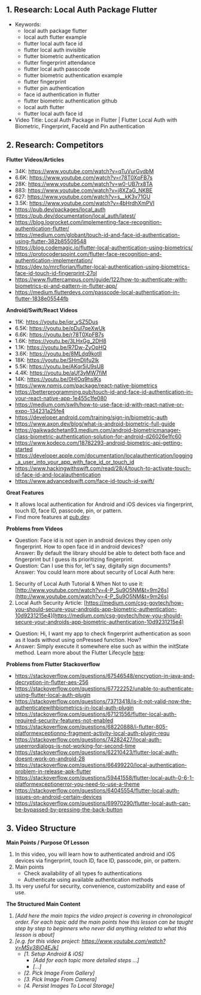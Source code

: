 ## 1. Research: Local Auth Package Flutter

- Keywords:
    - local auth package flutter
    - local auth flutter example
    - flutter local auth face id
    - flutter local auth invisible
    - flutter biometric authentication
    - flutter fingerprint attendance
    - flutter local auth passcode
    - flutter biometric authentication example
    - flutter fingerprint
    - flutter pin authentication
    - face id authentication in flutter
    - flutter biometric authentication github
    - local auth flutter
    - flutter local auth face id
- Video Title: Local Auth Package in Flutter | Flutter Local Auth with Biometric, Fingerprint,
  FaceId and Pin authentication

## 2. Research: Competitors

**Flutter Videos/Articles**

- 34K: https://www.youtube.com/watch?v=qTuVurGvdbM
- 6.6K: https://www.youtube.com/watch?v=r78T0XpFB7s
- 28K: https://www.youtube.com/watch?v=w0-UB7rx8TA
- 883: https://www.youtube.com/watch?v=j8XZaG_NKBE
- 627: https://www.youtube.com/watch?v=s__kK3v71GU
- 3.5K: https://www.youtube.com/watch?v=4bHrdhXmPVI
- https://pub.dev/packages/local_auth
- https://pub.dev/documentation/local_auth/latest/
- https://blog.logrocket.com/implementing-face-recognition-authentication-flutter/
- https://medium.com/globant/touch-id-and-face-id-authentication-using-flutter-382b85509548
- https://blog.codemagic.io/flutter-local-authentication-using-biometrics/
- https://protocoderspoint.com/flutter-face-recognition-and-authentication-implementation/
- https://dev.to/mrcflorian/flutter-local-authentication-using-biometrics-face-id-touch-id-fingerprint-27ol
- https://www.fluttercampus.com/guide/122/how-to-authenticate-with-biometrics-pi-and-pattern-in-flutter-app/
- https://medium.flutterdevs.com/passcode-local-authentication-in-flutter-1838e05544fb

**Android/Swift/React Videos**

- 11K: https://youtu.be/iqr_ySZ5Dus
- 6.5K: https://youtu.be/pDul7qeXwUk
- 6.6K: https://youtu.be/r78T0XpFB7s
- 1.6K: https://youtu.be/3LHxGg_2DH8
- 1.1K: https://youtu.be/R7Dw-ZyOpHQ
- 3.6K: https://youtu.be/8MLdq9kotII
- 18K: https://youtu.be/SHmDljfu2lk
- 5.5K: https://youtu.be/AKqr5iU9sU8
- 4.4K: https://youtu.be/aUf3yMW7fiM
- 14K: https://youtu.be/0HIOq9hsIKs
- https://www.npmjs.com/package/react-native-biometrics
- https://betterprogramming.pub/touch-id-and-face-id-authentication-in-your-react-native-app-1e455c1fe080
- https://medium.com/swlh/how-to-use-face-id-with-react-native-or-expo-134231a25fe4
- https://developer.android.com/training/sign-in/biometric-auth
- https://www.axon.dev/blog/what-is-android-biometric-full-guide
- https://gaikwadchetan93.medium.com/android-biometricmanager-class-biometric-authentication-solution-for-android-d26026e1fc60
- https://www.kodeco.com/18782293-android-biometric-api-getting-started
- https://developer.apple.com/documentation/localauthentication/logging_a_user_into_your_app_with_face_id_or_touch_id
- https://www.hackingwithswift.com/read/28/4/touch-to-activate-touch-id-face-id-and-localauthentication
- https://www.advancedswift.com/face-id-touch-id-swift/

**Great Features**

- It allows local authentication for Android and iOS devices via fingerprint, touch ID, face ID,
  passcode, pin, or pattern.
- Find more features at [pub.dev](https://pub.dev/packages/local_auth).

**Problems from Videos**

- Question: Face id is not open in android devices they open only fingerprint. How to open face id
  in android devices?
  <br/> Answer: By default the library should be able to detect both face and fingerprint but I
  guess its prioritizing fingerprint.
- Question: Can I use this for, let's say, digitally sign documents?
  <br/> Answer: You could learn more about security of Local Auth here:

1. Security of Local Auth Tutorial & When Not to use
   it: [http://www.youtube.com/watch?v=4-P_Su9O5NM&t=9m26s](http://www.youtube.com/watch?v=4-P_Su9O5NM&t=9m26s)
2. Local Auth Security
   Article: [https://medium.com/csg-govtech/how-you-should-secure-your-androids-app-biometric-authentication-10d9231215e4](https://medium.com/csg-govtech/how-you-should-secure-your-androids-app-biometric-authentication-10d9231215e4)

- Question: Hi, I want my app to check fingerprint authentication as soon as it loads without using
  onPressed function. How?
- Answer: Simply execute it somewhere else such as within the initState method. Learn more about the
  Flutter Lifecycle [here](https://www.youtube.com/watch?v=FL_U8ORv-2Q):

**Problems from Flutter Stackoverflow**

- https://stackoverflow.com/questions/67546548/encryption-in-java-and-decryption-in-flutter-aes-256
- https://stackoverflow.com/questions/67722252/unable-to-authenticate-using-flutter-local-auth-plugin
- https://stackoverflow.com/questions/73713418/is-it-not-valid-now-the-authenticatewithbiometrics-in-local-auth-plugin
- https://stackoverflow.com/questions/67121556/flutter-local-auth-required-security-features-not-enabled
- https://stackoverflow.com/questions/68220888/i-flutter-805-platformexceptionno-fragment-activity-local-auth-plugin-requ
- https://stackoverflow.com/questions/74282427/local-auth-useerrordialogs-is-not-working-for-second-time
- https://stackoverflow.com/questions/62210423/flutter-local-auth-doesnt-work-on-android-28
- https://stackoverflow.com/questions/66499220/local-authentication-problem-in-release-apk-flutter
- https://stackoverflow.com/questions/59441558/flutter-local-auth-0-6-1-platformexceptionerror-you-need-to-use-a-theme
- https://stackoverflow.com/questions/64045554/flutter-local-auth-issues-on-android-certain-devices
- https://stackoverflow.com/questions/69970290/flutter-local-auth-can-be-bypassed-by-pressing-the-back-button

## 3. Video Structure

**Main Points / Purpose Of Lesson**

1. In this video, you will learn how to authenticated android and iOS devices via fingerprint, touch
   ID, face ID, passcode, pin, or pattern.
2. Main points
    - Check availability of all types fo authentications
    - Authenticate using available authentication methods
3. Its very useful for security, convenience, customizability and ease of use.

**The Structured Main Content**

1. _[Add here the main topics the video project is covering in chronological order. For each topic add the main points how this lesson can be taught step by step to beginners who never did anything related to what this lesson is about]_
2. _[e.g. for this video project: https://www.youtube.com/watch?v=MSv38jO4EJk]_
    - _[1. Setup Android & iOS]_
        - _[Add for each topic more detailed steps ...]_
        - _[...]_
    - _[2. Pick Image From Gallery]_
    - _[3. Pick Image From Camera]_
    - _[4. Persist Images To Local Storage]_
